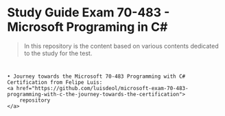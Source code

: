 # Study Guide Exam 70-483 - Microsoft Programing in C#

> In this repository is the content based on various contents dedicated to the study for the test.
#
    • Journey towards the Microsoft 70-483 Programming with C# Certification from Felipe Luis:
    <a href="https://github.com/luisdeol/microsoft-exam-70-483-programming-with-c-the-journey-towards-the-certification">
        repository
    </a>
#